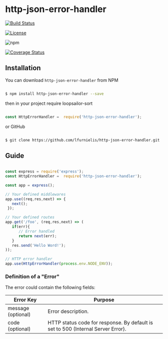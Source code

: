 
# http-json-error-handler

  

[![Build Status](https://travis-ci.org/lfurnielis/http-json-error-handler.svg?branch=master)](https://travis-ci.org/lfurnielis/loopsailor-sort)

[![License](https://img.shields.io/github/license/lfurnielis/http-json-error-handler.svg)](https://github.com/Naereen/StrapDown.js/blob/master/LICENSE)

![npm](https://img.shields.io/npm/dt/http-json-error-handler.svg)

[![Coverage Status](https://coveralls.io/repos/github/lfurnielis/http-json-error-handler/badge.svg?branch=master)](https://coveralls.io/github/lfurnielis/http-json-error-handler?branch=master)

  

## Installation

  

You can download `http-json-error-handler` from NPM

  

```bash

$ npm install http-json-error-handler --save

```

  

then in your project require loopsailor-sort

  

```js

const HttpErrorHandler =  require('http-json-error-handler');

```

  

or GitHub

  

```bash

$ git clone https://github.com/lfurnielis/http-json-error-handler.git

```

  

## Guide

  

```js

const express = require('express');
const HttpErrorHandler =  require('http-json-error-handler');

const app = express();

// Your defined middlewares
app.use((req,res,next) => {
   next();
 });

// Your defined routes
app.get('/foo', (req,res,next) => (
   if(err){
      // Error handled
      return next(err);
   }
   res.send('Hello Word!');
));

// HTTP error handler
app.use(HttpErrorHandler(process.env.NODE_ENV));

```

  

### Definition of a "Error"

  

The error could contain the following fields:

| Error Key          | Purpose                                                                          |
|--------------------|----------------------------------------------------------------------------------|
| message (optional) | Error description.                                                               |
| code (optional)    | HTTP status code for response. By default is set to 500 (Internal Server Error). |
